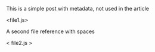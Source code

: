 This is a simple post with metadata, not used in the article

<file1.js>

A second file reference with spaces

< file2.js  >

[meta:author]: <> (Charlie index)